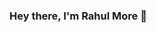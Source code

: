 ### Hey there, I'm Rahul More 👋

<!--
**rahul2622/rahul2622** is a ✨ _special_ ✨ repository because its `README.md` (this file) appears on your GitHub profile.

Here are some ideas to get you started:

- 🔭 I’m currently studying at Clemson University, MS Industrial Engineering
- 🌱 I’m currently learning Python,SQL,R and few Data Analytics tools
- 🤔 I’m looking for help with ...
- 💬 Ask me about ...
- 📫 How to reach me: ...
- 😄 Pronouns: ...
- ⚡ Fun fact: ...
-->
